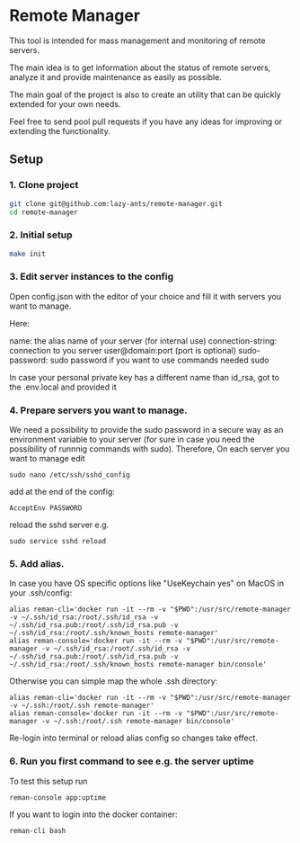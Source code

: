 # Remote Manager

This tool is intended for mass management and monitoring of remote servers.

The main idea is to get information about the status of remote servers, analyze it and provide maintenance as easily as possible.
 
The main goal of the project is also to create an utility that can be quickly extended for your own needs.

Feel free to send pool pull requests if you have any ideas for improving or extending the functionality.


## Setup

### 1. Clone project

```bash
git clone git@github.com:lazy-ants/remote-manager.git
cd remote-manager
```

### 2. Initial setup
```bash
make init
```

### 3. Edit server instances to the config

Open config.json with the editor of your choice and fill it with servers you want to manage.

Here:

name: the alias name of your server (for internal use)
connection-string: connection to you server user@domain:port (port is optional)
sudo-password: sudo password if you want to use commands needed sudo

In case your personal private key has a different name than id_rsa, got to the .env.local and provided it

### 4. Prepare servers you want to manage.

We need a possibility to provide the sudo password in a secure way as an environment variable to your server (for sure in case you need the possibility of runnnig commands with sudo).
Therefore, On each server you want to manage edit 
```
sudo nano /etc/ssh/sshd_config
``` 
add at the end of the config:
```
AcceptEnv PASSWORD
```
reload the sshd server e.g.
```
sudo service sshd reload
```

### 5. Add alias.
In case you have OS specific options like "UseKeychain yes" on MacOS in your .ssh/config: 
```
alias reman-cli='docker run -it --rm -v "$PWD":/usr/src/remote-manager -v ~/.ssh/id_rsa:/root/.ssh/id_rsa -v ~/.ssh/id_rsa.pub:/root/.ssh/id_rsa.pub -v ~/.ssh/id_rsa:/root/.ssh/known_hosts remote-manager'
alias reman-console='docker run -it --rm -v "$PWD":/usr/src/remote-manager -v ~/.ssh/id_rsa:/root/.ssh/id_rsa -v ~/.ssh/id_rsa.pub:/root/.ssh/id_rsa.pub -v ~/.ssh/id_rsa:/root/.ssh/known_hosts remote-manager bin/console'
```

Otherwise you can simple map the whole .ssh directory:
```
alias reman-cli='docker run -it --rm -v "$PWD":/usr/src/remote-manager -v ~/.ssh:/root/.ssh remote-manager'
alias reman-console='docker run -it --rm -v "$PWD":/usr/src/remote-manager -v ~/.ssh:/root/.ssh remote-manager bin/console'
```

Re-login into terminal or reload alias config so changes take effect.

### 6. Run you first command to see e.g. the server uptime

To test this setup run
```
reman-console app:uptime
```

If you want to login into the docker container:
```
reman-cli bash
```
